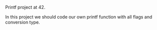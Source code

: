 Printf project at 42.

In this project we should code our own printf function with all flags and conversion type.
